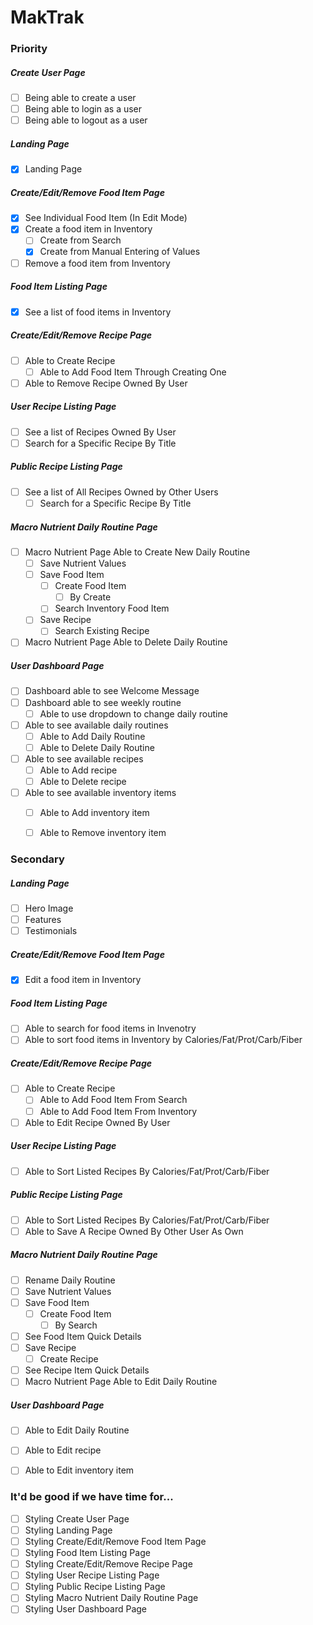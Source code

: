 # MakTrak


### Priority
##### Create User Page
- [ ] Being able to create a user
- [ ] Being able to login as a user
- [ ] Being able to logout as a user
##### Landing Page
- [x] Landing Page
##### Create/Edit/Remove Food Item Page
- [x] See Individual Food Item (In Edit Mode)
- [x] Create a food item in Inventory
  - [ ] Create from Search
  - [x] Create from Manual Entering of Values
- [ ] Remove a food item from Inventory
##### Food Item Listing Page
- [x] See a list of food items in Inventory
##### Create/Edit/Remove Recipe Page
- [ ] Able to Create Recipe
  - [ ] Able to Add Food Item Through Creating One
- [ ] Able to Remove Recipe Owned By User
##### User Recipe Listing Page
- [ ] See a list of Recipes Owned By User
- [ ] Search for a Specific Recipe By Title
##### Public Recipe Listing Page
- [ ] See a list of All Recipes Owned by Other Users
  - [ ] Search for a Specific Recipe By Title
##### Macro Nutrient Daily Routine Page
- [ ] Macro Nutrient Page Able to Create New Daily Routine
  - [ ] Save Nutrient Values
  - [ ] Save Food Item
    - [ ] Create Food Item
      - [ ] By Create
    - [ ] Search Inventory Food Item
  - [ ] Save Recipe
    - [ ] Search Existing Recipe
- [ ] Macro Nutrient Page Able to Delete Daily Routine
##### User Dashboard Page
- [ ] Dashboard able to see Welcome Message
- [ ] Dashboard able to see weekly routine
  - [ ] Able to use dropdown to change daily routine
- [ ] Able to see available daily routines
  - [ ] Able to Add Daily Routine
  - [ ] Able to Delete Daily Routine
- [ ] Able to see available recipes
  - [ ] Able to Add recipe
  - [ ] Able to Delete recipe
- [ ] Able to see available inventory items
  - [ ] Able to Add inventory item
  - [ ] Able to Remove inventory item


### Secondary
##### Landing Page
- [ ] Hero Image
- [ ] Features
- [ ] Testimonials
##### Create/Edit/Remove Food Item Page
- [x] Edit a food item in Inventory
##### Food Item Listing Page
- [ ] Able to search for food items in Invenotry
- [ ] Able to sort food items in Inventory by Calories/Fat/Prot/Carb/Fiber
##### Create/Edit/Remove Recipe Page
- [ ] Able to Create Recipe
  - [ ] Able to Add Food Item From Search
  - [ ] Able to Add Food Item From Inventory
- [ ] Able to Edit Recipe Owned By User
##### User Recipe Listing Page
- [ ] Able to Sort Listed Recipes By Calories/Fat/Prot/Carb/Fiber
##### Public Recipe Listing Page
- [ ] Able to Sort Listed Recipes By Calories/Fat/Prot/Carb/Fiber
- [ ] Able to Save A Recipe Owned By Other User As Own
##### Macro Nutrient Daily Routine Page
  - [ ] Rename Daily Routine
  - [ ] Save Nutrient Values
  - [ ] Save Food Item
    - [ ] Create Food Item
      - [ ] By Search
  - [ ] See Food Item Quick Details
  - [ ] Save Recipe
    - [ ] Create Recipe
  - [ ] See Recipe Item Quick Details
- [ ] Macro Nutrient Page Able to Edit Daily Routine
##### User Dashboard Page
  - [ ] Able to Edit Daily Routine
  - [ ] Able to Edit recipe
  - [ ] Able to Edit inventory item
  

### It'd be good if we have time for...
- [ ] Styling Create User Page
- [ ] Styling Landing Page
- [ ] Styling Create/Edit/Remove Food Item Page
- [ ] Styling Food Item Listing Page
- [ ] Styling Create/Edit/Remove Recipe Page
- [ ] Styling User Recipe Listing Page
- [ ] Styling Public Recipe Listing Page
- [ ] Styling Macro Nutrient Daily Routine Page
- [ ] Styling User Dashboard Page

